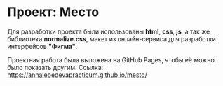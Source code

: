 # Проект: Место

Для разработки проекта были использованы **html**, **css**, **js**, а так же библиотека **normalize.css**, макет  из онлайн-сервиса для разработки интерфейсов **"Фигма"**.


Проектная работа была выложена на GitHub Pages, чтобы её можно было показать другим. Ссылка:
https://annalebedevapracticum.github.io/mesto/
